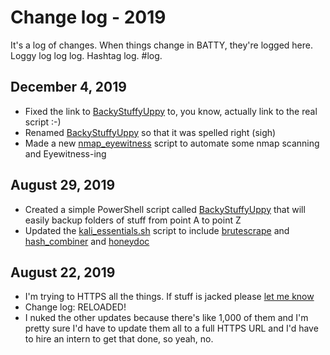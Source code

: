 # Change log - 2019
It's a log of changes.  When things change in BATTY, they're logged here. Loggy log log log. Hashtag log.  #log.

## December 4, 2019
* Fixed the link to [BackyStuffyUppy](https://bpatty.rocks/scripts/windows/backystuffyuppy.ps1) to, you know, actually link to the real script :-)
* Renamed [BackyStuffyUppy](https://bpatty.rocks/scripts/windows/backystuffyuppy.ps1) so that it was spelled right (sigh)
* Made a new [nmap_eyewitness](https://bpatty.rocks/scripts/linux/nmap_eyewitness.sh) script to automate some nmap scanning and Eyewitness-ing

## August 29, 2019
* Created a simple PowerShell script called [BackyStuffyUppy](https://bpatty.rocks/scripts/windows/backystuffyuppy.ps1) that will easily backup folders of stuff from point A to point Z
* Updated the [kali_essentials.sh](https://bpatty.rocks/scripts/linux/kali_essentials.sh) script to include [brutescrape](https://github.com/cheetz/brutescrape) and [hash_combiner](https://github.com/hackern0v1c3/hash_combiner) and [honeydoc](https://github.com/jqreator)

## August 22, 2019
* I'm trying to HTTPS all the things.  If stuff is jacked please [let me know](https://github.com/braimee/bpatty/issues)
* Change log: RELOADED!
 * I nuked the other updates because there's like 1,000 of them and I'm pretty sure I'd have to update them all to a full HTTPS URL and I'd have to hire an intern to get that done, so yeah, no.
